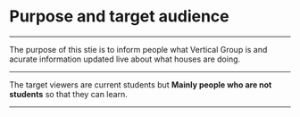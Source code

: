 # Purpose and target audience
___
The purpose of this stie is to inform people what Vertical Group is and acurate information updated live about what houses are doing.
___
The target viewers are current students but **Mainly people who are not students** so that they can learn.
___
